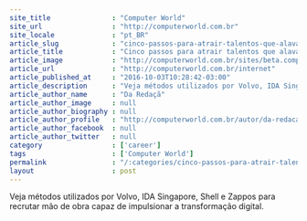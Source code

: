 ```yaml
---
site_title               : "Computer World"
site_url                 : "http://computerworld.com.br"
site_locale              : "pt_BR"
article_slug             : "cinco-passos-para-atrair-talentos-que-alavanquem-sua-estrategia-digital"
article_title            : "Cinco passos para atrair talentos que alavanquem sua estratégia digital"
article_image            : "http://computerworld.com.br/sites/beta.computerworld.com.br/files/news_articles/talento_0.jpg"
article_url              : "http://computerworld.com.br/internet"
article_published_at     : "2016-10-03T10:28:42-03:00"
article_description      : "Veja métodos utilizados por Volvo, IDA Singapore, Shell e Zappos para recrutar mão de obra capaz de impulsionar a transformação digital."
article_author_name      : "Da Redaçã"
article_author_image     : null
article_author_biography : null
article_author_profile   : "http://computerworld.com.br/autor/da-redacao"
article_author_facebook  : null
article_author_twitter   : null
category                 : ['career']
tags                     : ['Computer World']
permalink                : "/:categories/cinco-passos-para-atrair-talentos-que-alavanquem-sua-estrategia-digital/"
layout                   : post
---
```


Veja métodos utilizados por Volvo, IDA Singapore, Shell e Zappos para recrutar mão de obra capaz de impulsionar a transformação digital.
